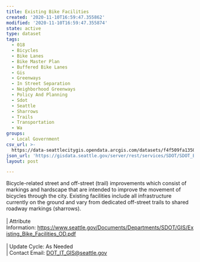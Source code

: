 ```yaml
---
title: Existing Bike Facilities
created: '2020-11-10T16:59:47.355862'
modified: '2020-11-10T16:59:47.355874'
state: active
type: dataset
tags:
  - 018
  - Bicycles
  - Bike Lanes
  - Bike Master Plan
  - Buffered Bike Lanes
  - Gis
  - Greenways
  - In Street Separation
  - Neighborhood Greenways
  - Policy And Planning
  - Sdot
  - Seattle
  - Sharrows
  - Trails
  - Transportation
  - Wa
groups:
  - Local Government
csv_url: >-
  https://data-seattlecitygis.opendata.arcgis.com/datasets/f4f509fa13504fb7957cef168fad74f0_1.csv?outSR=%7B%22latestWkid%22%3A2926%2C%22wkid%22%3A2926%7D
json_url: 'https://gisdata.seattle.gov/server/rest/services/SDOT/SDOT_Bikes/MapServer/1'
layout: post

---
```

Bicycle-related street and off-street (trail) improvements which consist of markings and hardscape that are intended to improve the movement of bicycles through the city.  Existing facilities include all infrastructure currently on the ground and vary from dedicated off-street trails to shared roadway markings (sharrows).  <br /><br />| Attribute Information: <a href='https://www.seattle.gov/Documents/Departments/SDOT/GIS/Existing_Bike_Facilities_OD.pdf' target='_blank'>https://www.seattle.gov/Documents/Departments/SDOT/GIS/Existing_Bike_Facilities_OD.pdf</a> <br /><br />| Update Cycle: As Needed <br />| Contact Email: <a href='mailto:DOT_IT_GIS@seattle.gov' target='_blank'>DOT_IT_GIS@seattle.gov</a>
